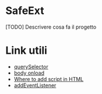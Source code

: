 # SafeExt

[TODO] Descrivere cosa fa il progetto

# Link utili
- [querySelector](https://developer.mozilla.org/en-US/docs/Web/API/Document/querySelector?retiredLocale=it)
- [body onload](https://www.w3schools.com/jsref/event_onload.asp)
- [Where to add script in HTML](https://www.digitalocean.com/community/tutorials/how-to-add-javascript-to-html)
- [addEventListener](https://developer.mozilla.org/en-US/docs/Web/API/EventTarget/addEventListener)
